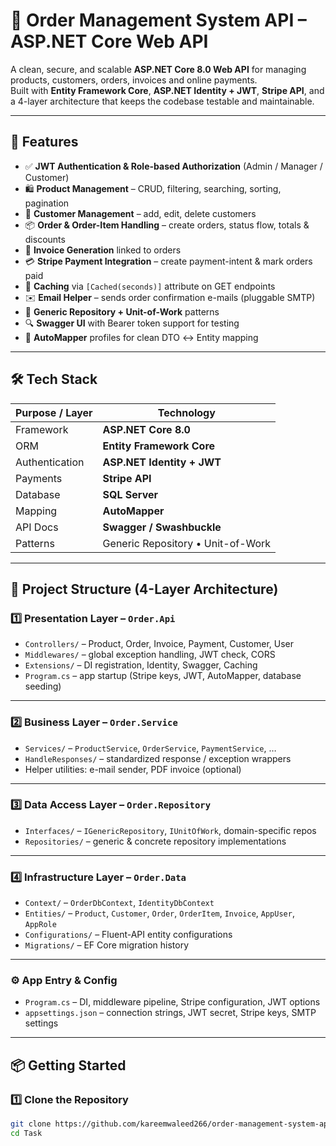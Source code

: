 # 🛒 Order Management System API – ASP.NET Core Web API

A clean, secure, and scalable **ASP.NET Core 8.0 Web API** for managing products, customers, orders, invoices and online payments.  
Built with **Entity Framework Core**, **ASP.NET Identity + JWT**, **Stripe API**, and a 4-layer architecture that keeps the codebase testable and maintainable.

---

## 🚀 Features

- ✅ **JWT Authentication & Role-based Authorization** (Admin / Manager / Customer)  
- 🛍️ **Product Management** – CRUD, filtering, searching, sorting, pagination  
- 👥 **Customer Management** – add, edit, delete customers  
- 📦 **Order & Order-Item Handling** – create orders, status flow, totals & discounts  
- 🧾 **Invoice Generation** linked to orders  
- 💳 **Stripe Payment Integration** – create payment-intent & mark orders paid  
- 🔁 **Caching** via `[Cached(seconds)]` attribute on GET endpoints  
- ✉️ **Email Helper** – sends order confirmation e-mails (pluggable SMTP)  
- 🧮 **Generic Repository + Unit-of-Work** patterns  
- 🔍 **Swagger UI** with Bearer token support for testing  
- 🧱 **AutoMapper** profiles for clean DTO ↔ Entity mapping  

---

## 🛠️ Tech Stack

| Purpose / Layer | Technology                              |
| --------------- | --------------------------------------- |
| Framework       | **ASP.NET Core 8.0**                    |
| ORM             | **Entity Framework Core**               |
| Authentication  | **ASP.NET Identity + JWT**              |
| Payments        | **Stripe API**                          |
| Database        | **SQL Server**                          |
| Mapping         | **AutoMapper**                          |
| API Docs        | **Swagger / Swashbuckle**               |
| Patterns        | Generic Repository • Unit-of-Work       |

---

## 🧱 Project Structure (4-Layer Architecture)

### 1️⃣ **Presentation Layer** – `Order.Api`
- `Controllers/` – Product, Order, Invoice, Payment, Customer, User  
- `Middlewares/` – global exception handling, JWT check, CORS  
- `Extensions/` – DI registration, Identity, Swagger, Caching  
- `Program.cs` – app startup (Stripe keys, JWT, AutoMapper, database seeding)

---

### 2️⃣ **Business Layer** – `Order.Service`
- `Services/` – `ProductService`, `OrderService`, `PaymentService`, …  
- `HandleResponses/` – standardized response / exception wrappers  
- Helper utilities: e-mail sender, PDF invoice (optional)

---

### 3️⃣ **Data Access Layer** – `Order.Repository`
- `Interfaces/` – `IGenericRepository`, `IUnitOfWork`, domain-specific repos  
- `Repositories/` – generic & concrete repository implementations

---

### 4️⃣ **Infrastructure Layer** – `Order.Data`
- `Context/` – `OrderDbContext`, `IdentityDbContext`  
- `Entities/` – `Product`, `Customer`, `Order`, `OrderItem`, `Invoice`, `AppUser`, `AppRole`  
- `Configurations/` – Fluent-API entity configurations  
- `Migrations/` – EF Core migration history

---

### ⚙️ App Entry & Config
- `Program.cs` – DI, middleware pipeline, Stripe configuration, JWT options  
- `appsettings.json` – connection strings, JWT secret, Stripe keys, SMTP settings

---

## 📦 Getting Started

### 1️⃣ Clone the Repository
```bash
git clone https://github.com/kareemwaleed266/order-management-system-api.git
cd Task
